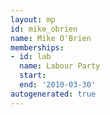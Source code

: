 ```yaml
---
layout: mp
id: mike_obrien
name: Mike O'Brien
memberships:
- id: lab
  name: Labour Party
  start: 
  end: '2010-03-30'
autogenerated: true
---
```

